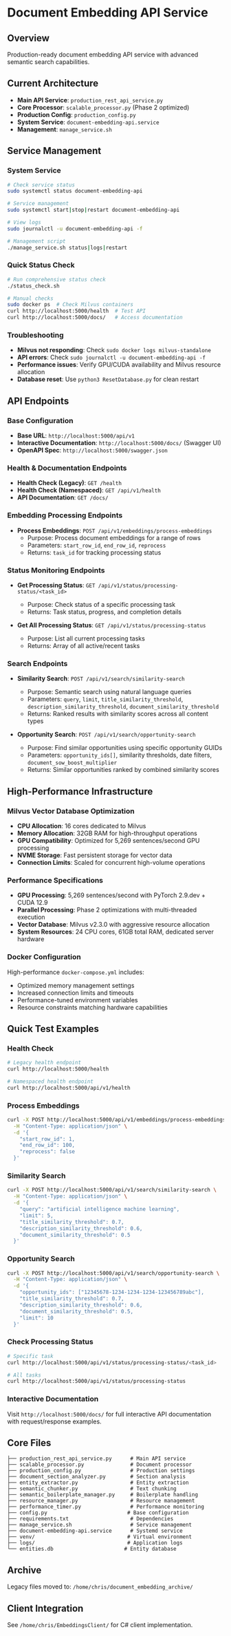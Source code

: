 # Document Embedding API Service

## Overview
Production-ready document embedding API service with advanced semantic search capabilities.

## Current Architecture
- **Main API Service**: `production_rest_api_service.py` 
- **Core Processor**: `scalable_processor.py` (Phase 2 optimized)
- **Production Config**: `production_config.py`
- **System Service**: `document-embedding-api.service`
- **Management**: `manage_service.sh`

## Service Management

### System Service
```bash
# Check service status
sudo systemctl status document-embedding-api

# Service management
sudo systemctl start|stop|restart document-embedding-api

# View logs
sudo journalctl -u document-embedding-api -f

# Management script
./manage_service.sh status|logs|restart
```

### Quick Status Check
```bash
# Run comprehensive status check
./status_check.sh

# Manual checks
sudo docker ps  # Check Milvus containers
curl http://localhost:5000/health  # Test API
curl http://localhost:5000/docs/   # Access documentation
```

### Troubleshooting
- **Milvus not responding**: Check `sudo docker logs milvus-standalone`
- **API errors**: Check `sudo journalctl -u document-embedding-api -f`
- **Performance issues**: Verify GPU/CUDA availability and Milvus resource allocation
- **Database reset**: Use `python3 ResetDatabase.py` for clean restart

## API Endpoints

### Base Configuration
- **Base URL**: `http://localhost:5000/api/v1`
- **Interactive Documentation**: `http://localhost:5000/docs/` (Swagger UI)
- **OpenAPI Spec**: `http://localhost:5000/swagger.json`

### Health & Documentation Endpoints
- **Health Check (Legacy)**: `GET /health`
- **Health Check (Namespaced)**: `GET /api/v1/health`
- **API Documentation**: `GET /docs/`

### Embedding Processing Endpoints
- **Process Embeddings**: `POST /api/v1/embeddings/process-embeddings`
  - Purpose: Process document embeddings for a range of rows
  - Parameters: `start_row_id`, `end_row_id`, `reprocess`
  - Returns: `task_id` for tracking processing status

### Status Monitoring Endpoints
- **Get Processing Status**: `GET /api/v1/status/processing-status/<task_id>`
  - Purpose: Check status of a specific processing task
  - Returns: Task status, progress, and completion details

- **Get All Processing Status**: `GET /api/v1/status/processing-status`
  - Purpose: List all current processing tasks
  - Returns: Array of all active/recent tasks

### Search Endpoints
- **Similarity Search**: `POST /api/v1/search/similarity-search`
  - Purpose: Semantic search using natural language queries
  - Parameters: `query`, `limit`, `title_similarity_threshold`, `description_similarity_threshold`, `document_similarity_threshold`
  - Returns: Ranked results with similarity scores across all content types

- **Opportunity Search**: `POST /api/v1/search/opportunity-search`
  - Purpose: Find similar opportunities using specific opportunity GUIDs
  - Parameters: `opportunity_ids[]`, similarity thresholds, date filters, `document_sow_boost_multiplier`
  - Returns: Similar opportunities ranked by combined similarity scores

## High-Performance Infrastructure

### Milvus Vector Database Optimization
- **CPU Allocation**: 16 cores dedicated to Milvus
- **Memory Allocation**: 32GB RAM for high-throughput operations
- **GPU Compatibility**: Optimized for 5,269 sentences/second GPU processing
- **NVME Storage**: Fast persistent storage for vector data
- **Connection Limits**: Scaled for concurrent high-volume operations

### Performance Specifications
- **GPU Processing**: 5,269 sentences/second with PyTorch 2.9.dev + CUDA 12.9
- **Parallel Processing**: Phase 2 optimizations with multi-threaded execution
- **Vector Database**: Milvus v2.3.0 with aggressive resource allocation
- **System Resources**: 24 CPU cores, 61GB total RAM, dedicated server hardware

### Docker Configuration
High-performance `docker-compose.yml` includes:
- Optimized memory management settings
- Increased connection limits and timeouts
- Performance-tuned environment variables
- Resource constraints matching hardware capabilities

## Quick Test Examples

### Health Check
```bash
# Legacy health endpoint
curl http://localhost:5000/health

# Namespaced health endpoint
curl http://localhost:5000/api/v1/health
```

### Process Embeddings
```bash
curl -X POST http://localhost:5000/api/v1/embeddings/process-embeddings \
  -H "Content-Type: application/json" \
  -d '{
    "start_row_id": 1, 
    "end_row_id": 100, 
    "reprocess": false
  }'
```

### Similarity Search
```bash
curl -X POST http://localhost:5000/api/v1/search/similarity-search \
  -H "Content-Type: application/json" \
  -d '{
    "query": "artificial intelligence machine learning", 
    "limit": 5,
    "title_similarity_threshold": 0.7,
    "description_similarity_threshold": 0.6,
    "document_similarity_threshold": 0.5
  }'
```

### Opportunity Search
```bash
curl -X POST http://localhost:5000/api/v1/search/opportunity-search \
  -H "Content-Type: application/json" \
  -d '{
    "opportunity_ids": ["12345678-1234-1234-1234-123456789abc"], 
    "title_similarity_threshold": 0.7,
    "description_similarity_threshold": 0.6,
    "document_similarity_threshold": 0.5,
    "limit": 10
  }'
```

### Check Processing Status
```bash
# Specific task
curl http://localhost:5000/api/v1/status/processing-status/<task_id>

# All tasks
curl http://localhost:5000/api/v1/status/processing-status
```

### Interactive Documentation
Visit `http://localhost:5000/docs/` for full interactive API documentation with request/response examples.

## Core Files
```
├── production_rest_api_service.py      # Main API service
├── scalable_processor.py               # Document processor  
├── production_config.py                # Production settings
├── document_section_analyzer.py        # Section analysis
├── entity_extractor.py                 # Entity extraction
├── semantic_chunker.py                 # Text chunking
├── semantic_boilerplate_manager.py     # Boilerplate handling
├── resource_manager.py                 # Resource management
├── performance_timer.py                # Performance monitoring
├── config.py                          # Base configuration
├── requirements.txt                    # Dependencies
├── manage_service.sh                   # Service management
├── document-embedding-api.service      # Systemd service
├── venv/                              # Virtual environment
├── logs/                              # Application logs
└── entities.db                       # Entity database
```

## Archive
Legacy files moved to: `/home/chris/document_embedding_archive/`

## Client Integration
See `/home/chris/EmbeddingsClient/` for C# client implementation.
